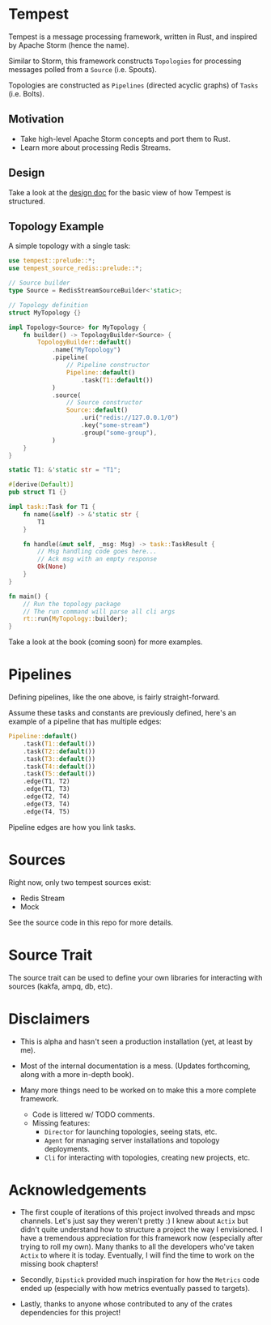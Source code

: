 # Tempest

Tempest is a message processing framework, written in Rust, and inspired by Apache Storm (hence the name).

Similar to Storm, this framework constructs `Topologies` for processing messages polled from a `Source` (i.e. Spouts).

Topologies are constructed as `Pipelines` (directed acyclic graphs) of `Tasks` (i.e. Bolts).

## Motivation

- Take high-level Apache Storm concepts and port them to Rust.
- Learn more about processing Redis Streams.

## Design

Take a look at the [design doc](DESIGN.md) for the basic view of how Tempest is structured.

## Topology Example

A simple topology with a single task:

```rust
use tempest::prelude::*;
use tempest_source_redis::prelude::*;

// Source builder
type Source = RedisStreamSourceBuilder<'static>;

// Topology definition
struct MyTopology {}

impl Topology<Source> for MyTopology {
    fn builder() -> TopologyBuilder<Source> {
        TopologyBuilder::default()
            .name("MyTopology")
            .pipeline(
                // Pipeline constructor
                Pipeline::default()
                    .task(T1::default())
            )
            .source(
                // Source constructor
                Source::default()
                    .uri("redis://127.0.0.1/0")
                    .key("some-stream")
                    .group("some-group"),
            )
    }
}

static T1: &'static str = "T1";

#[derive(Default)]
pub struct T1 {}

impl task::Task for T1 {
    fn name(&self) -> &'static str {
        T1
    }

    fn handle(&mut self, _msg: Msg) -> task::TaskResult {
        // Msg handling code goes here...
        // Ack msg with an empty response
        Ok(None)
    }
}

fn main() {
    // Run the topology package
    // The run command will parse all cli args
    rt::run(MyTopology::builder);
}
```

Take a look at the book (coming soon) for more examples.

# Pipelines

Defining pipelines, like the one above, is fairly straight-forward.

Assume these tasks and constants are previously defined, here's an example of a pipeline that has multiple edges:

```rust
Pipeline::default()
    .task(T1::default())
    .task(T2::default())
    .task(T3::default())
    .task(T4::default())
    .task(T5::default())
    .edge(T1, T2)
    .edge(T1, T3)
    .edge(T2, T4)
    .edge(T3, T4)
    .edge(T4, T5)
```

Pipeline edges are how you link tasks.

# Sources

Right now, only two tempest sources exist:

- Redis Stream
- Mock

See the source code in this repo for more details.

# Source Trait

The source trait can be used to define your own libraries for interacting with sources (kakfa, ampq, db, etc).

# Disclaimers

- This is alpha and hasn't seen a production installation (yet, at least by me).

- Most of the internal documentation is a mess. (Updates forthcoming, along with a more in-depth book).

- Many more things need to be worked on to make this a more complete framework.
    - Code is littered w/ TODO comments.
    - Missing features:
        - `Director` for launching topologies, seeing stats, etc.
        - `Agent` for managing server installations and topology deployments.
        - `Cli` for interacting with topologies, creating new projects, etc.

# Acknowledgements

- The first couple of iterations of this project involved threads and mpsc channels. Let's just say they weren't pretty :) I knew about `Actix` but didn't quite understand how to structure a project the way I envisioned. I have a tremendous appreciation for this framework now (especially after trying to roll my own). Many thanks to all the developers who've taken `Actix` to where it is today. Eventually, I will find the time to work on the missing book chapters!

- Secondly, `Dipstick` provided much inspiration for how the `Metrics` code ended up (especially with how metrics eventually passed to targets).

- Lastly, thanks to anyone whose contributed to any of the crates dependencies for this project!